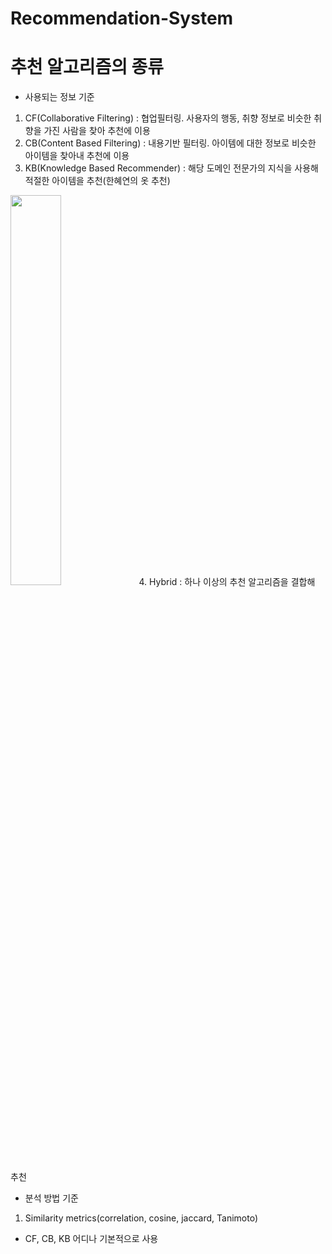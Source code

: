 # Recommendation-System

# 추천 알고리즘의 종류
* 사용되는 정보 기준
1. CF(Collaborative Filtering) : 협업필터링. 사용자의 행동, 취향 정보로 비슷한 취향을 가진 사람을 찾아 추천에 이용
2. CB(Content Based Filtering) : 내용기반 필터링. 아이템에 대한 정보로 비슷한 아이템을 찾아내 추천에 이용
3. KB(Knowledge Based Recommender) : 해당 도메인 전문가의 지식을 사용해 적절한 아이템을 추천(한혜연의 옷 추천)
<img src="https://user-images.githubusercontent.com/46089347/67144796-eb2b5a00-f2b5-11e9-9cb9-b6dfaeedc058.png" width="40%">
4. Hybrid : 하나 이상의 추천 알고리즘을 결합해 추천

* 분석 방법 기준
1. Similarity metrics(correlation, cosine, jaccard, Tanimoto)
- CF, CB, KB 어디나 기본적으로 사용
